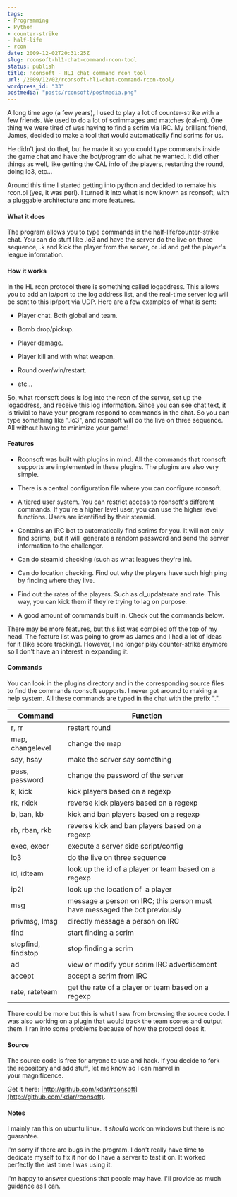 ```yaml
---
tags:
- Programming
- Python
- counter-strike
- half-life
- rcon
date: 2009-12-02T20:31:25Z
slug: rconsoft-hl1-chat-command-rcon-tool
status: publish
title: Rconsoft - HL1 chat command rcon tool
url: /2009/12/02/rconsoft-hl1-chat-command-rcon-tool/
wordpress_id: "33"
postmedia: "posts/rconsoft/postmedia.png"
---
```


A long time ago (a few years), I used to play a lot of counter-strike with a few friends. We used to do a lot of scrimmages and matches (cal-m). One thing we were tired of was having to find a scrim via IRC. My brilliant friend, James, decided to make a tool that would automatically find scrims for us.
<!--more-->

He didn't just do that, but he made it so you could type commands inside the game chat and have the bot/program do what he wanted. It did other things as well, like getting the CAL info of the players, restarting the round, doing lo3, etc...

Around this time I started getting into python and decided to remake his rcon.pl (yes, it was perl). I turned it into what is now known as rconsoft, with a pluggable architecture and more features.


#### What it does


The program allows you to type commands in the half-life/counter-strike chat. You can do stuff like .lo3 and have the server do the live on three sequence, .k <player> and kick the player from the server, or .id <player> and get the player's league information.


#### How it works


In the HL rcon protocol there is something called logaddress. This allows you to add an ip/port to the log address list, and the real-time server log will be sent to this ip/port via UDP. Here are a few examples of what is sent:


  * Player chat. Both global and team.

  * Bomb drop/pickup.

  * Player damage.

  * Player kill and with what weapon.

  * Round over/win/restart.

  * etc...


So, what rconsoft does is log into the rcon of the server, set up the logaddress, and receive this log information. Since you can see chat text, it is trivial to have your program respond to commands in the chat. So you can type something like ".lo3", and rconsoft will do the live on three sequence. All without having to minimize your game!


#### Features


  * Rconsoft was built with plugins in mind. All the commands that rconsoft supports are implemented in these plugins. The plugins are also very simple.

  * There is a central configuration file where you can configure rconsoft.

  * A tiered user system. You can restrict access to rconsoft's different commands. If you're a higher level user, you can use the higher level functions. Users are identified by their steamid.

  * Contains an IRC bot to automatically find scrims for you. It will not only find scrims, but it will  generate a random password and send the server information to the challenger.

  * Can do steamid checking (such as what leagues they're in).

  * Can do location checking. Find out why the players have such high ping by finding where they live.

  * Find out the rates of the players. Such as cl_updaterate and rate. This way, you can kick them if they're trying to lag on purpose.

  * A good amount of commands built in. Check out the commands below.


There may be more features, but this list was compiled off the top of my head. The feature list was going to grow as James and I had a lot of ideas for it (like score tracking). However, I no longer play counter-strike anymore so I don't have an interest in expanding it.


#### Commands


You can look in the plugins directory and in the corresponding source files to find the commands rconsoft supports. I never got around to making a help system. All these commands are typed in the chat with the prefix ".".

Command                  | Function                                                                     |
-------------------------|------------------------------------------------------------------------------|
  r, rr                  | restart round
  map, changelevel       | change the map
  say, hsay              | make the server say something
  pass, password         | change the password of the server
  k, kick                | kick players based on a regexp
  rk, rkick              | reverse kick players based on a regexp
  b, ban, kb             | kick and ban players based on a regexp
  rb, rban, rkb          | reverse kick and ban players based on a regexp
  exec, execr            | execute a server side script/config
  lo3                    | do the live on three sequence
  id, idteam             | look up the id of a player or team based on a regexp
  ip2l                   | look up the location of  a player
  msg                    | message a person on IRC; this person must have messaged the bot previously
  privmsg, lmsg          | directly message a person on IRC
  find                   | start finding a scrim
  stopfind, findstop     | stop finding a scrim
  ad                     | view or modify your scrim IRC advertisement
  accept                 | accept a scrim from IRC
  rate, rateteam         | get the rate of a player or team based on a regexp



There could be more but this is what I saw from browsing the source code. I was also working on a plugin that would track the team scores and output them. I ran into some problems because of how the protocol does it.


#### Source


The source code is free for anyone to use and hack. If you decide to fork the repository and add stuff, let me know so I can marvel in your magnificence.

Get it here: [http://github.com/kdar/rconsoft](http://github.com/kdar/rconsoft).


#### Notes


I mainly ran this on ubuntu linux. It *should* work on windows but there is no guarantee.

I'm sorry if there are bugs in the program. I don't really have time to dedicate myself to fix it nor do I have a server to test it on. It worked perfectly the last time I was using it.

I'm happy to answer questions that people may have. I'll provide as much guidance as I can.
